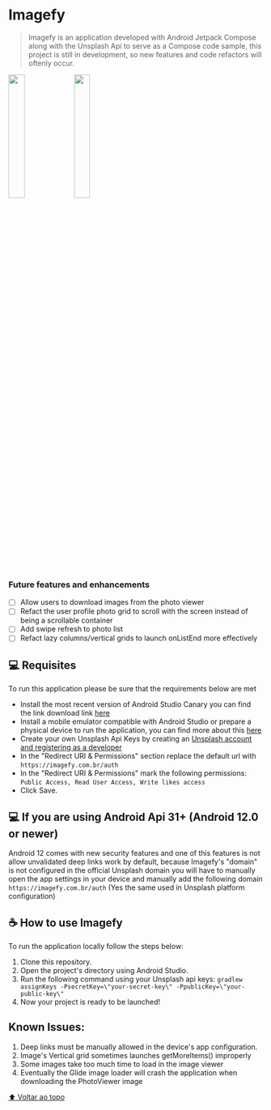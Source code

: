 # Imagefy
> Imagefy is an application developed with Android Jetpack Compose along with the Unsplash Api to serve as a Compose code sample, this project is still in development, so new features and code refactors will oftenly occur.

<img src="https://user-images.githubusercontent.com/30579274/138508180-b6e2cf10-2801-43af-96e0-287eecb228a2.jpg" width=25% height=25%/>
<img src="https://user-images.githubusercontent.com/30579274/138508252-ded98da5-88b4-49db-adec-681a5af10003.jpg" width=25% height=25%/>

### Future features and enhancements
- [ ] Allow users to download images from the photo viewer
- [ ] Refact the user profile photo grid to scroll with the screen instead of being a scrollable container
- [ ] Add swipe refresh to photo list
- [ ] Refact lazy columns/vertical grids to launch onListEnd more effectively 

## 💻 Requisites

To run this application please be sure that the requirements below are met
* Install the most recent version of Android Studio Canary you can find the link download link [here](https://developer.android.com/studio/preview?hl=pt&gclid=CjwKCAjwwsmLBhACEiwANq-tXLkBkEHvrK_Tt4JdHaJHr435HTJJDc01GMtwKp_CRt_jeqLhq9cbLxoCnTcQAvD_BwE&gclsrc=aw.ds)
* Install a mobile emulator compatible with Android Studio or prepare a physical device to run the application, you can find more about this [here](https://developer.android.com/training/basics/firstapp/running-app)
* Create your own Unsplash Api Keys by creating an [Unsplash account and registering as a developer](https://unsplash.com/developers)
* In the "Redirect URI & Permissions" section replace the default url with ```https://imagefy.com.br/auth```
* In the "Redirect URI & Permissions" mark the following permissions: ```Public Access, Read User Access, Write likes access```
* Click Save.

## 💻 If you are using Android Api 31+ (Android 12.0 or newer)
Android 12 comes with new security features and one of this features is not allow unvalidated deep links work by default, because Imagefy's "domain" is not configured in the official Unsplash domain you will have to manually open the app settings in your device and manually add the following domain ```https://imagefy.com.br/auth``` (Yes the same used in Unsplash platform configuration) 

## ☕ How to use Imagefy

To run the application locally follow the steps below:
1. Clone this repository.
2. Open the project's directory using Android Studio.
3. Run the following command using your Unsplash api keys: ```gradlew assignKeys -PsecretKey=\"your-secret-key\" -PpublicKey=\"your-public-key\"```
4. Now your project is ready to be launched!

## Known Issues:
1. Deep links must be manually allowed in the device's app configuration.
2. Image's Vertical grid sometimes launches getMoreItems() improperly
3. Some images take too much time to load in the image viewer
4. Eventually the Glide image loader will crash the application when downloading the PhotoViewer image

[⬆ Voltar ao topo](#Imagefy)<br>
